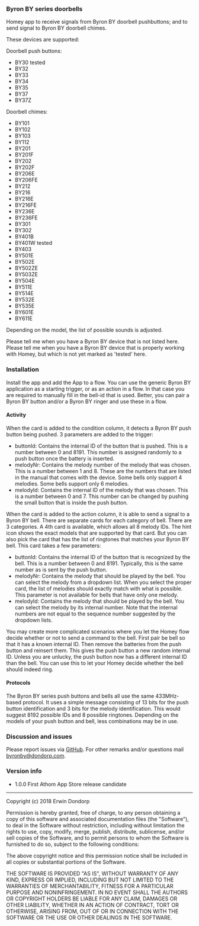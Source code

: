 
### Byron BY series doorbells
Homey app to receive signals from Byron BY doorbell pushbuttons; and to send signal to Byron BY doorbell chimes.

These devices are supported:

Doorbell push buttons:
* BY30 tested
* BY32
* BY33
* BY34
* BY35
* BY37
* BY37Z

Doorbell chimes:
* BY101
* BY102
* BY103
* BY112
* BY201
* BY201F
* BY202
* BY202F
* BY206E
* BY206FE
* BY212
* BY216
* BY216E
* BY216FE
* BY236E
* BY236FE
* BY301
* BY302
* BY401B
* BY401W tested
* BY403
* BY501E
* BY502E
* BY502ZE
* BY503ZE
* BY504E
* BY511E
* BY514E
* BY532E
* BY535E
* BY601E
* BY611E


Depending on the model, the list of possible sounds is adjusted.

Please tell me when you have a Byron BY device that is not listed here.
Please tell me when you have a Byron BY device that is properly working with Homey, but which is not yet marked as 'tested' here.

### Installation
Install the app and add the App to a flow. You can use the generic Byron BY application as a starting trigger, or as an action in a flow. In that case you are required to manually fill in the bell-id that is used. Better, you can pair a Byron BY button and/or a Byron BY ringer and use these in a flow.

#### Activity

When the card is added to the condition column, it detects a Byron BY push button being pushed. 3 parameters are added to the trigger:
* buttonId:
Contains the internal ID of the button that is pushed. This is a number between 0 and 8191. This number is assigned randomly to a push button once the battery is inserted.
* melodyNr:
Contains the melody number of the melody that was chosen. This is a number between 1 and 8. These are the numbers that are listed in the manual that comes with the device. Some bells only support 4 melodies. Some bells support only 6 melodies.
* melodyId:
Contains the internal ID of the melody that was chosen. This is a number between 0 and 7. This number can be changed by pushing the small button that is inside the push button.

When the card is added to the action column, it is able to send a signal to a Byron BY bell. There are separate cards for each category of bell. There are 3 categories. A 4th card is available, which allows all 8 melody IDs. The hint icon shows the exact models that are supported by that card. But you can also pick the card that has the list of ringtones that matches your Byron BY bell. This card takes a few parameters:
* buttonId:
Contains the internal ID of the button that is recognized by the bell. This is a number between 0 and 8191. Typically, this is the same number as is sent by the push button.
* melodyNr:
Contains the melody that should be played by the bell. You can select the melody from a dropdown list. When you select the proper card, the list of melodies should exactly match with what is possible. This parameter is not available for bells that have only one melody.
* melodyId:
Contains the melody that should be played by the bell. You can select the melody by its internal number. Note that the internal numbers are not equal to the sequence number suggested by the dropdown lists.

You may create more complicated scenarios where you let the Homey flow decide whether or not to send a command to the bell. First pair be bell so that it has a known internal ID. Then remove the batteries from the push button and reinsert them. This gives the push button a new random internal ID. Unless you are unlucky, the push button now has a different internal ID than the bell. You can use this to let your Homey decide whether the bell should indeed ring.

#### Protocols
The Byron BY series push buttons and bells all use the same 433MHz-based protocol. It uses a simple message consisting of 13 bits for the push button identification and 3 bits for the melody identification. This would suggest 8192 possible IDs and 8 possible ringtones. Depending on the models of your push button and bell, less combinations may be in use.

### Discussion and issues
Please report issues via [GitHub](https://github.com/erwindon/com.dondorp.homey.byronby/issues). For other remarks and/or questions mail byronby@dondorp.com.

### Version info
* 1.0.0 First Athom App Store release candidate

----------

Copyright (c) 2018 Erwin Dondorp

Permission is hereby granted, free of charge, to any person obtaining a copy of this software and associated documentation files (the "Software"), to deal in the Software without restriction, including without limitation the rights to use, copy, modify, merge, publish, distribute, sublicense, and/or sell copies of the Software, and to permit persons to whom the Software is furnished to do so, subject to the following conditions:

The above copyright notice and this permission notice shall be included in all copies or substantial portions of the Software.

THE SOFTWARE IS PROVIDED "AS IS", WITHOUT WARRANTY OF ANY KIND, EXPRESS OR IMPLIED, INCLUDING BUT NOT LIMITED TO THE WARRANTIES OF MERCHANTABILITY, FITNESS FOR A PARTICULAR PURPOSE AND NONINFRINGEMENT. IN NO EVENT SHALL THE AUTHORS OR COPYRIGHT HOLDERS BE LIABLE FOR ANY CLAIM, DAMAGES OR OTHER LIABILITY, WHETHER IN AN ACTION OF CONTRACT, TORT OR OTHERWISE, ARISING FROM, OUT OF OR IN CONNECTION WITH THE SOFTWARE OR THE USE OR OTHER DEALINGS IN THE SOFTWARE.
